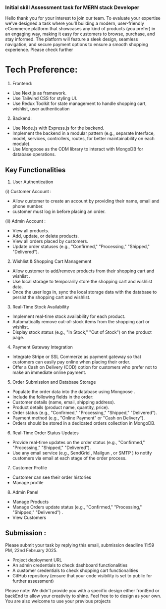 ### Initial skill Assessment task for MERN stack Developer

Hello thank you for your interest to join our team. To evaluate your expertise we've designed a task where you'll building a modern, user-friendly eCommerce platform that showcases any kind of products (you prefer) in an engaging way, making it easy for customers to browse, purchase, and stay informed. The platform will feature a sleek design, seamless navigation, and secure payment options to ensure a smooth shopping experience. Please check further

# Tech Preference:

1. Frontend:

- Use Next.js as framework.
- Use Tailwind CSS for styling UI.
- Use Redux Toolkit for state management to handle shopping cart, wishlist, user authentication

2. Backend:

- Use Node.js with Express.js for the backend.
- Implement the backend in a modular pattern (e.g., separate Interface, model, services, controllers, routes, for better maintainability on each module).
- Use Mongoose as the ODM library to interact with MongoDB for database operations.

## Key Functionalities

1. User Authentication

(i) Customer Account :

- Allow customer to create an account by providing their name, email and phone number.
- customer must log in before placing an order.

(ii) Admin Account :

- View all products.
- Add, update, or delete products.
- View all orders placed by customers.
- Update order statuses (e.g., "Confirmed," "Processing," "Shipped," "Delivered").

2. Wishlist & Shopping Cart Management

- Allow customer to add/remove products from their shopping cart and wishlist .
- Use local storage to temporarily store the shopping cart and wishlist data.
- Once the user logs in, sync the local storage data with the database to persist the shopping cart and wishlist.

3. Real-Time Stock Availability

- Implement real-time stock availability for each product.
- Automatically remove out-of-stock items from the shopping cart or wishlist.
- Display stock status (e.g., "In Stock," "Out of Stock") on the product page.

4. Payment Gateway Integration

- Integrate Stripe or SSL Commerze as payment gateway so that customers can easily pay online when placing their order.
- Offer a Cash on Delivery (COD) option for customers who prefer not to make an immediate online payment.

5. Order Submission and Database Storage

- Populate the order data into the database using Mongoose .
- Include the following fields in the order:
- Customer details (name, email, shipping address).
- Product details (product name, quantity, price).
- Order status (e.g., "Confirmed," "Processing," "Shipped," "Delivered").
- Payment method (e.g., "Online Payment" or "Cash on Delivery").
- Orders should be stored in a dedicated orders collection in MongoDB.

6. Real-Time Order Status Updates

- Provide real-time updates on the order status (e.g., "Confirmed," "Processing," "Shipped," "Delivered").
- Use any email service (e.g., SendGrid , Mailgun , or SMTP ) to notify customers via email at each stage of the order process.

7. Customer Profile

- Customer can see their order histories
- Manage profile

8. Admin Panel

- Manage Products
- Manage Orders update status (e.g., "Confirmed," "Processing," "Shipped," "Delivered") .
- View Customers

## Submission :

Please submit your task by replying this email, submission deadline 11:59 PM, 22nd February 2025.

- Project deployment URL
- An admin credentials to check dashboard functionalities
- A customer credentials to check shopping cart functionalities
- GitHub repository (ensure that your code visibility is set to public for further assessment)

Please note: We didn't provide you with a specific design either frontEnd or backEnd to allow your creativity to shine. Feel free to to design as your own. You are also welcome to use your previous projects
